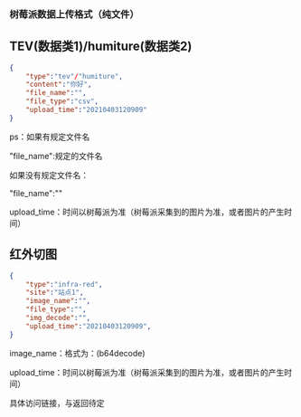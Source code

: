 ### 树莓派数据上传格式（纯文件）

## TEV(数据类1)/humiture(数据类2)

```json
{
    "type":"tev"/"humiture",
    "content":"你好",
	"file_name":"",
    "file_type":"csv",
    "upload_time":"20210403120909"
}
```

ps：如果有规定文件名

"file_name":规定的文件名

如果没有规定文件名：

"file_name":""

upload_time：时间以树莓派为准（树莓派采集到的图片为准，或者图片的产生时间）

## 红外切图

```json
{
    "type":"infra-red",
    "site":"站点1",
	"image_name":"",
    "file_type":"",
    "img_decode":"",
    "upload_time":"20210403120909",
}
```

image_name：格式为：(b64decode)

upload_time：时间以树莓派为准（树莓派采集到的图片为准，或者图片的产生时间）



具体访问链接，与返回待定

